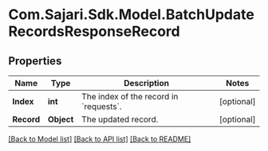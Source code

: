 # Com.Sajari.Sdk.Model.BatchUpdateRecordsResponseRecord

## Properties

Name | Type | Description | Notes
------------ | ------------- | ------------- | -------------
**Index** | **int** | The index of the record in &#x60;requests&#x60;. | [optional] 
**Record** | **Object** | The updated record. | [optional] 

[[Back to Model list]](../README.md#documentation-for-models) [[Back to API list]](../README.md#documentation-for-api-endpoints) [[Back to README]](../README.md)

